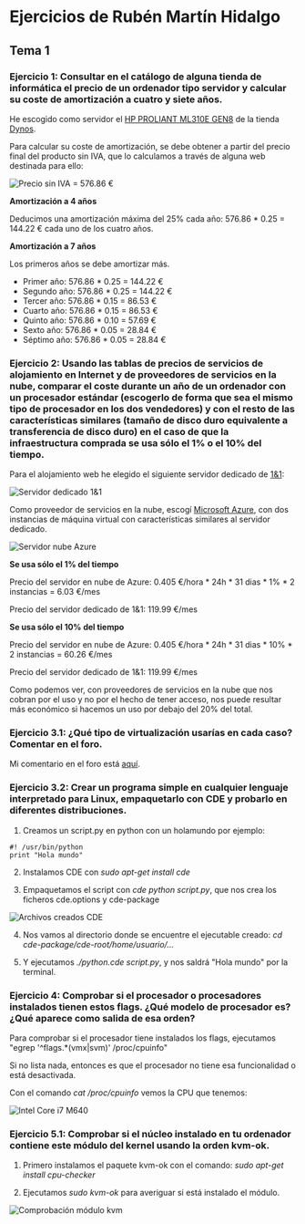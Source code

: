# Ejercicios de Rubén Martín Hidalgo
## Tema 1
### Ejercicio 1: Consultar en el catálogo de alguna tienda de informática el precio de un ordenador tipo servidor y calcular su coste de amortización a cuatro y siete años.

He escogido como servidor el [HP PROLIANT ML310E GEN8](http://www.dynos.es/servidor-hp-proliant-ml310e-gen8-xeon-e3-1220v3-3.1ghz-8gb-ddr3-lff-2x-1tb-dvd-rom-ata-600-array-b120i-888182061657__470065-800.html) de la tienda [Dynos](http://www.dynos.es/).

Para calcular su coste de amortización, se debe obtener a partir del precio final del producto sin IVA, que lo calculamos a través de alguna web destinada para ello:

![Precio sin IVA = 576.86 €](https://www.dropbox.com/s/t2teia06jogmbpl/calculosinIVA.PNG?dl=1)

**Amortización a 4 años**

Deducimos una amortización máxima del 25% cada año: 576.86 * 0.25 = 144.22 € cada uno de los cuatro años.

**Amortización a 7 años**

Los primeros años se debe amortizar más.  
 - Primer año: 576.86 * 0.25 = 144.22 € 
 - Segundo año: 576.86 * 0.25 = 144.22 €  
 - Tercer año: 576.86 * 0.15 = 86.53 €  
 - Cuarto año: 576.86 * 0.15 = 86.53 €  
 - Quinto año: 576.86 * 0.10 = 57.69 €  
 - Sexto año: 576.86 * 0.05 = 28.84 €  
 - Séptimo año: 576.86 * 0.05 = 28.84 €

### Ejercicio 2: Usando las tablas de precios de servicios de alojamiento en Internet y de proveedores de servicios en la nube, comparar el coste durante un año de un ordenador con un procesador estándar (escogerlo de forma que sea el mismo tipo de procesador en los dos vendedores) y con el resto de las características similares (tamaño de disco duro equivalente a transferencia de disco duro) en el caso de que la infraestructura comprada se usa sólo el 1% o el 10% del tiempo.

Para el alojamiento web he elegido el siguiente servidor dedicado de [1&1](https://www.1and1.es/): 

![Servidor dedicado 1&1](https://www.dropbox.com/s/86d418v4j4sc1rt/Server1%261.PNG?dl=1)

Como proveedor de servicios en la nube, escogí [Microsoft Azure](https://azure.microsoft.com/es-es/), con dos instancias de máquina virtual con características similares al servidor dedicado.

![Servidor nube Azure](https://www.dropbox.com/s/i50tpdgtig2470h/ServerAzure.PNG?dl=1)

**Se usa sólo el 1% del tiempo**

Precio del servidor en nube de Azure: 0.405 €/hora * 24h * 31 dias * 1% * 2 instancias = 6.03 €/mes

Precio del servidor dedicado de 1&1: 119.99 €/mes

**Se usa sólo el 10% del tiempo**

Precio del servidor en nube de Azure: 0.405 €/hora * 24h * 31 dias * 10% * 2 instancias = 60.26 €/mes

Precio del servidor dedicado de 1&1: 119.99 €/mes

Como podemos ver, con proveedores de servicios en la nube que nos cobran por el uso y no por el hecho de tener acceso, nos puede resultar más económico si hacemos un uso por debajo del 20% del total.

### Ejercicio 3.1: ¿Qué tipo de virtualización usarías en cada caso? Comentar en el foro.

Mi comentario en el foro está [aquí](https://github.com/JJ/IV-2015-16/issues/1#issuecomment-144691470).

### Ejercicio 3.2: Crear un programa simple en cualquier lenguaje interpretado para Linux, empaquetarlo con CDE y probarlo en diferentes distribuciones.

1. Creamos un script.py en python con un holamundo por ejemplo:
```
#! /usr/bin/python 
print "Hola mundo" 
```

2. Instalamos CDE con *sudo apt-get install cde*

3. Empaquetamos el script con *cde python script.py*, que nos crea los ficheros cde.options y cde-package

![Archivos creados CDE](https://www.dropbox.com/s/0vdjlsojagossbp/ficherosCDE.PNG?dl=1)

4. Nos vamos al directorio donde se encuentre el ejecutable creado: *cd cde-package/cde-root/home/usuario/...*

5. Y ejecutamos *./python.cde script.py*, y nos saldrá "Hola mundo" por la terminal.

### Ejercicio 4: Comprobar si el procesador o procesadores instalados tienen estos flags. ¿Qué modelo de procesador es? ¿Qué aparece como salida de esa orden?

Para comprobar si el procesador tiene instalados los flags, ejecutamos "egrep '^flags.*(vmx|svm)' /proc/cpuinfo"

Si no lista nada, entonces es que el procesador no tiene esa funcionalidad o está desactivada.

Con el comando *cat /proc/cpuinfo* vemos la CPU que tenemos:

![Intel Core i7 M640](https://www.dropbox.com/s/ulcduxlpw0zb0u7/infoCPU.PNG?dl=1)

### Ejercicio 5.1: Comprobar si el núcleo instalado en tu ordenador contiene este módulo del kernel usando la orden kvm-ok.

1. Primero instalamos el paquete kvm-ok con el comando: *sudo apt-get install cpu-checker*

2. Ejecutamos *sudo kvm-ok* para averiguar si está instalado el módulo.

![Comprobación módulo kvm](https://www.dropbox.com/s/7snrxi4sweozfkg/kvm-ok.PNG?dl=1)
